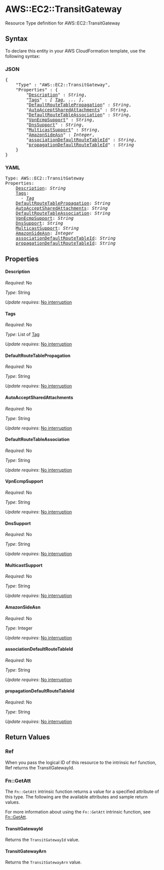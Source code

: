 # AWS::EC2::TransitGateway

Resource Type definition for AWS::EC2::TransitGateway

## Syntax

To declare this entity in your AWS CloudFormation template, use the following syntax:

### JSON

<pre>
{
    "Type" : "AWS::EC2::TransitGateway",
    "Properties" : {
        "<a href="#description" title="Description">Description</a>" : <i>String</i>,
        "<a href="#tags" title="Tags">Tags</a>" : <i>[ <a href="tag.md">Tag</a>, ... ]</i>,
        "<a href="#defaultroutetablepropagation" title="DefaultRouteTablePropagation">DefaultRouteTablePropagation</a>" : <i>String</i>,
        "<a href="#autoacceptsharedattachments" title="AutoAcceptSharedAttachments">AutoAcceptSharedAttachments</a>" : <i>String</i>,
        "<a href="#defaultroutetableassociation" title="DefaultRouteTableAssociation">DefaultRouteTableAssociation</a>" : <i>String</i>,
        "<a href="#vpnecmpsupport" title="VpnEcmpSupport">VpnEcmpSupport</a>" : <i>String</i>,
        "<a href="#dnssupport" title="DnsSupport">DnsSupport</a>" : <i>String</i>,
        "<a href="#multicastsupport" title="MulticastSupport">MulticastSupport</a>" : <i>String</i>,
        "<a href="#amazonsideasn" title="AmazonSideAsn">AmazonSideAsn</a>" : <i>Integer</i>,
        "<a href="#associationdefaultroutetableid" title="associationDefaultRouteTableId">associationDefaultRouteTableId</a>" : <i>String</i>,
        "<a href="#propagationdefaultroutetableid" title="propagationDefaultRouteTableId">propagationDefaultRouteTableId</a>" : <i>String</i>
    }
}
</pre>

### YAML

<pre>
Type: AWS::EC2::TransitGateway
Properties:
    <a href="#description" title="Description">Description</a>: <i>String</i>
    <a href="#tags" title="Tags">Tags</a>: <i>
      - <a href="tag.md">Tag</a></i>
    <a href="#defaultroutetablepropagation" title="DefaultRouteTablePropagation">DefaultRouteTablePropagation</a>: <i>String</i>
    <a href="#autoacceptsharedattachments" title="AutoAcceptSharedAttachments">AutoAcceptSharedAttachments</a>: <i>String</i>
    <a href="#defaultroutetableassociation" title="DefaultRouteTableAssociation">DefaultRouteTableAssociation</a>: <i>String</i>
    <a href="#vpnecmpsupport" title="VpnEcmpSupport">VpnEcmpSupport</a>: <i>String</i>
    <a href="#dnssupport" title="DnsSupport">DnsSupport</a>: <i>String</i>
    <a href="#multicastsupport" title="MulticastSupport">MulticastSupport</a>: <i>String</i>
    <a href="#amazonsideasn" title="AmazonSideAsn">AmazonSideAsn</a>: <i>Integer</i>
    <a href="#associationdefaultroutetableid" title="associationDefaultRouteTableId">associationDefaultRouteTableId</a>: <i>String</i>
    <a href="#propagationdefaultroutetableid" title="propagationDefaultRouteTableId">propagationDefaultRouteTableId</a>: <i>String</i>
</pre>

## Properties

#### Description

_Required_: No

_Type_: String

_Update requires_: [No interruption](https://docs.aws.amazon.com/AWSCloudFormation/latest/UserGuide/using-cfn-updating-stacks-update-behaviors.html#update-no-interrupt)

#### Tags

_Required_: No

_Type_: List of <a href="tag.md">Tag</a>

_Update requires_: [No interruption](https://docs.aws.amazon.com/AWSCloudFormation/latest/UserGuide/using-cfn-updating-stacks-update-behaviors.html#update-no-interrupt)

#### DefaultRouteTablePropagation

_Required_: No

_Type_: String

_Update requires_: [No interruption](https://docs.aws.amazon.com/AWSCloudFormation/latest/UserGuide/using-cfn-updating-stacks-update-behaviors.html#update-no-interrupt)

#### AutoAcceptSharedAttachments

_Required_: No

_Type_: String

_Update requires_: [No interruption](https://docs.aws.amazon.com/AWSCloudFormation/latest/UserGuide/using-cfn-updating-stacks-update-behaviors.html#update-no-interrupt)

#### DefaultRouteTableAssociation

_Required_: No

_Type_: String

_Update requires_: [No interruption](https://docs.aws.amazon.com/AWSCloudFormation/latest/UserGuide/using-cfn-updating-stacks-update-behaviors.html#update-no-interrupt)

#### VpnEcmpSupport

_Required_: No

_Type_: String

_Update requires_: [No interruption](https://docs.aws.amazon.com/AWSCloudFormation/latest/UserGuide/using-cfn-updating-stacks-update-behaviors.html#update-no-interrupt)

#### DnsSupport

_Required_: No

_Type_: String

_Update requires_: [No interruption](https://docs.aws.amazon.com/AWSCloudFormation/latest/UserGuide/using-cfn-updating-stacks-update-behaviors.html#update-no-interrupt)

#### MulticastSupport

_Required_: No

_Type_: String

_Update requires_: [No interruption](https://docs.aws.amazon.com/AWSCloudFormation/latest/UserGuide/using-cfn-updating-stacks-update-behaviors.html#update-no-interrupt)

#### AmazonSideAsn

_Required_: No

_Type_: Integer

_Update requires_: [No interruption](https://docs.aws.amazon.com/AWSCloudFormation/latest/UserGuide/using-cfn-updating-stacks-update-behaviors.html#update-no-interrupt)

#### associationDefaultRouteTableId

_Required_: No

_Type_: String

_Update requires_: [No interruption](https://docs.aws.amazon.com/AWSCloudFormation/latest/UserGuide/using-cfn-updating-stacks-update-behaviors.html#update-no-interrupt)

#### propagationDefaultRouteTableId

_Required_: No

_Type_: String

_Update requires_: [No interruption](https://docs.aws.amazon.com/AWSCloudFormation/latest/UserGuide/using-cfn-updating-stacks-update-behaviors.html#update-no-interrupt)

## Return Values

### Ref

When you pass the logical ID of this resource to the intrinsic `Ref` function, Ref returns the TransitGatewayId.

### Fn::GetAtt

The `Fn::GetAtt` intrinsic function returns a value for a specified attribute of this type. The following are the available attributes and sample return values.

For more information about using the `Fn::GetAtt` intrinsic function, see [Fn::GetAtt](https://docs.aws.amazon.com/AWSCloudFormation/latest/UserGuide/intrinsic-function-reference-getatt.html).

#### TransitGatewayId

Returns the <code>TransitGatewayId</code> value.

#### TransitGatewayArn

Returns the <code>TransitGatewayArn</code> value.

